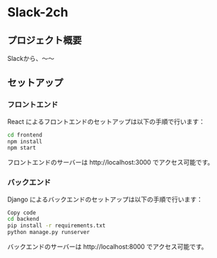 # Slack-2ch

## プロジェクト概要
Slackから、〜〜

## セットアップ

### フロントエンド
React によるフロントエンドのセットアップは以下の手順で行います：

```bash
cd frontend
npm install
npm start
```

フロントエンドのサーバーは http://localhost:3000 でアクセス可能です。

### バックエンド
Django によるバックエンドのセットアップは以下の手順で行います：

```bash
Copy code
cd backend
pip install -r requirements.txt
python manage.py runserver
```
バックエンドのサーバーは http://localhost:8000 でアクセス可能です。